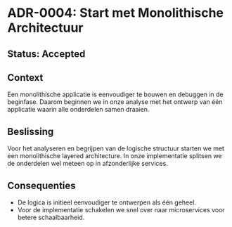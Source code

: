 # ADR-0004: Start met Monolithische Architectuur

## Status: Accepted

## Context

Een monolithische applicatie is eenvoudiger te bouwen en debuggen in de beginfase. Daarom beginnen we in onze analyse met het ontwerp van één applicatie waarin alle onderdelen samen draaien.

## Beslissing

Voor het analyseren en begrijpen van de logische structuur starten we met een monolithische layered architecture. In onze implementatie splitsen we de onderdelen wel meteen op in afzonderlijke services.

## Consequenties

- De logica is initieel eenvoudiger te ontwerpen als één geheel.
- Voor de implementatie schakelen we snel over naar microservices voor betere schaalbaarheid.
